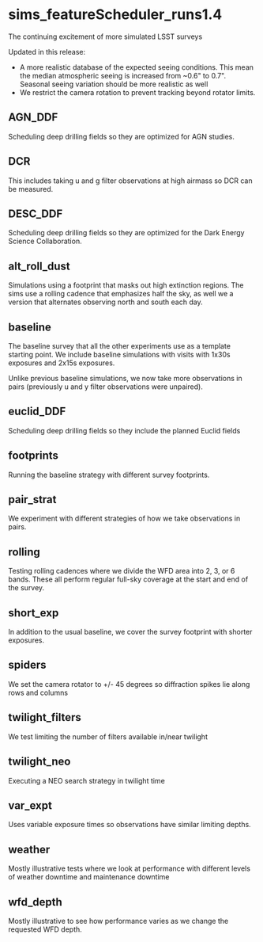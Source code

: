 # sims_featureScheduler_runs1.4
The continuing excitement of more simulated LSST surveys

Updated in this release:

* A more realistic database of the expected seeing conditions. This mean the median atmospheric seeing is increased from ~0.6" to 0.7". Seasonal seeing variation should be more realistic as well
* We restrict the camera rotation to prevent tracking beyond rotator limits.


## AGN_DDF

Scheduling deep drilling fields so they are optimized for AGN studies.

## DCR

This includes taking u and g filter observations at high airmass so DCR can be measured.

## DESC_DDF

Scheduling deep drilling fields so they are optimized for the Dark Energy Science Collaboration.


## alt_roll_dust

Simulations using a footprint that masks out high extinction regions. The sims use a rolling cadence that emphasizes half the sky, as well we a version that alternates observing north and south each day.

## baseline

The baseline survey that all the other experiments use as a template starting point. We include baseline simulations with visits with 1x30s exposures and 2x15s exposures.

Unlike previous baseline simulations, we now take more observations in pairs (previously u and y filter observations were unpaired).

## euclid_DDF

Scheduling deep drilling fields so they include the planned Euclid fields

## footprints

Running the baseline strategy with different survey footprints.

## pair_strat

We experiment with different strategies of how we take observations in pairs. 

## rolling

Testing rolling cadences where we divide the WFD area into 2, 3, or 6 bands. These all perform regular full-sky coverage at the start and end of the survey.

## short_exp

In addition to the usual baseline, we cover the survey footprint with shorter exposures.

## spiders

We set the camera rotator to +/- 45 degrees so diffraction spikes lie along rows and columns

## twilight_filters

We test limiting the number of filters available in/near twilight

## twilight_neo

Executing a NEO search strategy in twilight time

## var_expt

Uses variable exposure times so observations have similar limiting depths.

## weather

Mostly illustrative tests where we look at performance with different levels of weather downtime and maintenance downtime

## wfd_depth

Mostly illustrative to see how performance varies as we change the requested WFD depth.

